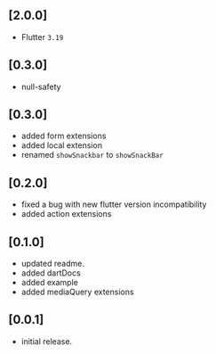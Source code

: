 ## [2.0.0]

* Flutter `3.19`

## [0.3.0]

* null-safety

## [0.3.0]

* added form extensions
* added local extension
* renamed `showSnackbar` to `showSnackBar`

## [0.2.0]

* fixed a bug with new flutter version incompatibility
* added action extensions

## [0.1.0]

* updated readme.
* added dartDocs
* added example
* added mediaQuery extensions

## [0.0.1]

* initial release.

